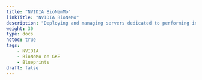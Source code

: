 ```yaml
---
title: "NVIDIA BioNemMo"
linkTitle: "NVIDIA BioNeMo"
description: "Deploying and managing servers dedicated to performing inference tasks for machine learning models."
weight: 30
type: docs
notoc: true
tags:
    - NVIDIA
    - BioNeMo on GKE
    - Blueprints
draft: false
---
```

